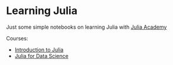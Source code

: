 # Learning Julia
Just some simple notebooks on learning Julia with [Julia Academy](https://juliaacademy.com/)   

Courses:  
* [Introduction to Julia](https://juliaacademy.com/p/intro-to-julia)
* [Julia for Data Science](https://juliaacademy.com/p/julia-for-data-science)

